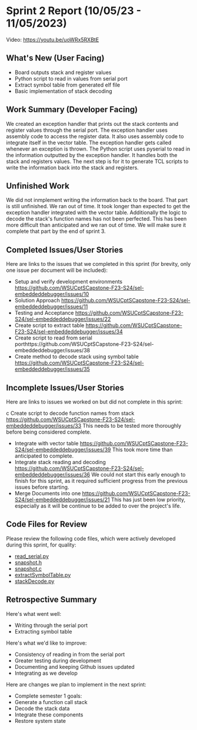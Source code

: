 # Sprint 2 Report (10/05/23 - 11/05/2023)

Video: https://youtu.be/uoWRx5RXBtE

## What's New (User Facing)
 * Board outputs stack and register values
 * Python script to read in values from serial port
 * Extract symbol table from generated elf file
 * Basic implementation of stack decoding

## Work Summary (Developer Facing)
We created an exception handler that prints out the stack contents and register values through the serial port. The exception handler uses assembly code to access the register data. It also uses assembly code to integrate itself in the vector table. The exception handler gets called whenever an exception is thrown. The Python script uses pyserial to read in the information outputted by the exception handler. It handles both the stack and registers values. The next step is for it to generate TCL scripts to write the information back into the stack and registers.


## Unfinished Work
We did not inmplement writing the information back to the board. That part is still unfinished. We ran out of time. It took longer than expected to get the exception handler integrated with the vector table. Additionally the logic to decode the stack's function names has not been perfected. This has been more difficult than anticipated and we ran out of time. We will make sure it complete that part by the end of sprint 3.

## Completed Issues/User Stories
Here are links to the issues that we completed in this sprint
(for brevity, only one issue per document will be included):

 * Setup and verify development environments https://github.com/WSUCptSCapstone-F23-S24/sel-embeddeddebugger/issues/10
 * Solution Approach https://github.com/WSUCptSCapstone-F23-S24/sel-embeddeddebugger/issues/11
 * Testing and Acceptance https://github.com/WSUCptSCapstone-F23-S24/sel-embeddeddebugger/issues/22
 * Create script to extract table https://github.com/WSUCptSCapstone-F23-S24/sel-embeddeddebugger/issues/34
 * Create script to read from serial porthttps://github.com/WSUCptSCapstone-F23-S24/sel-embeddeddebugger/issues/38
 * Create method to decode stack using symbol table https://github.com/WSUCptSCapstone-F23-S24/sel-embeddeddebugger/issues/35

 ## Incomplete Issues/User Stories
 Here are links to issues we worked on but did not complete in this sprint:
 
 c Create script to decode function names from stack https://github.com/WSUCptSCapstone-F23-S24/sel-embeddeddebugger/issues/33
    This needs to be tested more thoroughly before being considered complete.
 * Integrate with vector table https://github.com/WSUCptSCapstone-F23-S24/sel-embeddeddebugger/issues/39
    This took more time than anticipated to complete.
 * Integrate stack reading and decoding https://github.com/WSUCptSCapstone-F23-S24/sel-embeddeddebugger/issues/36
    We could not start this early enough to finish for this sprint, as it required sufficient progress from the previous issues before starting.
 * Merge Documents into one https://github.com/WSUCptSCapstone-F23-S24/sel-embeddeddebugger/issues/21
    This has just been low priority, especially as it will be continue to be added to over the project's life.  


## Code Files for Review
Please review the following code files, which were actively developed during this sprint, for quality:
 * [read_serial.py](https://github.com/WSUCptSCapstone-F23-S24/sel-embeddeddebugger/blob/dochoa-Debugger/debugger/read_serial.py)
 * [snapshot.h](https://github.com/WSUCptSCapstone-F23-S24/sel-embeddeddebugger/blob/dochoa-Debugger/workspace/TestProject/src/snapshot.h)
 * [snapshot.c](https://github.com/WSUCptSCapstone-F23-S24/sel-embeddeddebugger/blob/dochoa-Debugger/workspace/TestProject/src/snapshot.c)
 * [extractSymbolTable.py](https://github.com/WSUCptSCapstone-F23-S24/sel-embeddeddebugger/blob/hpotter-StackDecode/extractSymbolTable.py)
 * [stackDecode.py](https://github.com/WSUCptSCapstone-F23-S24/sel-embeddeddebugger/blob/hpotter-StackDecode/StackDecode.py)

## Retrospective Summary
Here's what went well:
  * Writing through the serial port
  * Extracting symbol table
 
Here's what we'd like to improve:
   * Consistency of reading in from the serial port
   * Greater testing during development
   * Documenting and keeping Github issues updated
   * Integrating as we develop
  
Here are changes we plan to implement in the next sprint:
   * Complete semester 1 goals:
   * Generate a function call stack
   * Decode the stack data
   * Integrate these components
   * Restore system state
